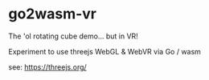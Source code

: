 # go2wasm-vr
The 'ol rotating cube demo... but in VR!

Experiment to use threejs WebGL & WebVR via Go / wasm

see: https://threejs.org/